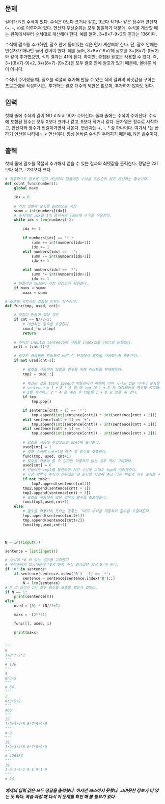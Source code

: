 ## 문제

길이가 N인 수식이 있다. 수식은 0보다 크거나 같고, 9보다 작거나 같은 정수와 연산자(+, -, ×)로 이루어져 있다. 연산자 우선순위는 모두 동일하기 때문에, 수식을 계산할 때는 왼쪽에서부터 순서대로 계산해야 한다. 예를 들어, 3+8×7-9×2의 결과는 136이다.

수식에 괄호를 추가하면, 괄호 안에 들어있는 식은 먼저 계산해야 한다. 단, 괄호 안에는 연산자가 하나만 들어 있어야 한다. 예를 들어, 3+8×7-9×2에 괄호를 3+(8×7)-(9×2)와 같이 추가했으면, 식의 결과는 41이 된다. 하지만, 중첩된 괄호는 사용할 수 없다. 즉, 3+((8×7)-9)×2, 3+((8×7)-(9×2))은 모두 괄호 안에 괄호가 있기 때문에, 올바른 식이 아니다.

수식이 주어졌을 때, 괄호를 적절히 추가해 만들 수 있는 식의 결과의 최댓값을 구하는 프로그램을 작성하시오. 추가하는 괄호 개수의 제한은 없으며, 추가하지 않아도 된다.



## 입력

첫째 줄에 수식의 길이 N(1 ≤ N ≤ 19)가 주어진다. 둘째 줄에는 수식이 주어진다. 수식에 포함된 정수는 모두 0보다 크거나 같고, 9보다 작거나 같다. 문자열은 정수로 시작하고, 연산자와 정수가 번갈아가면서 나온다. 연산자는 +, -, * 중 하나이다. 여기서 *는 곱하기 연산을 나타내는 × 연산이다. 항상 올바른 수식만 주어지기 때문에, N은 홀수이다.

## 출력

첫째 줄에 괄호를 적절히 추가해서 얻을 수 있는 결과의 최댓값을 출력한다. 정답은 231보다 작고, -231보다 크다.





```python
# 최종적으로 괄호를 먼저 계산하여 만들어진 수식을 우선순위 없이 계산하는 함수이다.
def count_func(numbers):
    global maxx

    idx = 0
    
    # 가장 첫번째 숫자를 summ으로 저장
    summ = int(numbers[idx])
    # 순서대로 idx를 1씩 증가시켜 summ에 수식을 적용한다.
    while idx < len(numbers)-2:

        idx += 1
		
        if numbers[idx] == '+':
            summ += int(numbers[idx+1])
            idx += 1
        elif numbers[idx] == '-':
            summ -= int(numbers[idx+1])
            idx += 1

        elif numbers[idx] == '*':
            summ *= int(numbers[idx+1])
            idx += 1
	# 만들어진 summ이 가장 큰값인지 확인한다.
    if maxx < summ:
        maxx = summ

# 괄호를 위치시킬 조합을 만드는 함수이다.
def func(tmp, used, cnt):

    # 조합이 만들어 졌을 경우
    if cnt == N//2+1:
        # 계산하는 함수를 호출한다.
        count_func(tmp)
        return
    
    # 주어진 input값 sentence에 사용될 index값을 cntt로 만들었다.
    cntt = (cnt-1)*2

    # 괄호가 중복되면 안되므로 바로 전 단계에서 괄호를 사용했는지 확인한다.
    if not used[cnt-1]:
        
        # 괄호를 사용하지 않았을 경우를 위해 리스트를 복제해둔다.
        tmp2 = tmp[::]
        
        # 계산된 값을 tmp에 append 해줄것이기 때문에 이미 가지고 있는 마지막 숫자를 제거한다.
        # sentence = 1 + 2 * 4 일 때 tmp 에 1 + 2 가 저장돼있을 경우를 생각해보면 
        # 2를 제거하고 2 * 4 를 계산 후 tmp를 1 + 8 로 만들 수 있다. 			 
        if tmp:
            tmp.pop()

        if sentence[cntt + 1] == '*':
            tmp.append(int(sentence[cntt]) * int(sentence[cntt + 2]))
        elif sentence[cntt + 1] == '+':
            tmp.append(int(sentence[cntt]) + int(sentence[cntt + 2]))
        elif sentence[cntt + 1] == '-':
            tmp.append(int(sentence[cntt]) - int(sentence[cntt + 2]))
            
        # 괄호를 적용해 주었으므로 used에 표시한다.
        used[cnt] = 1
        # 결과 수식에 cnt+1을 해준 후 함수를 호출한다.
        func(tmp, used, cnt+1)
        # 괄호를 적용해 줄 수 있지만 적용하지 않는 경우 역시 고려했다.
        used[cnt] = 0
        # 만들어둔 tmp2를 활용하여 가진 수식을 그대로 tmp에 저장해준다.
        # 가장 왼쪽의 수식의 경우에는 첫 숫자를 저장해 주고 다음 부호와 이후 숫자를 저장해준다.
        if not tmp2:
            tmp2.append(sentence[cntt])
        tmp2.append(sentence[cntt + 1])
        tmp2.append(sentence[cntt + 2])
        # 괄호를 적용하지 않은 경우의 함수를 호출해준다.
        func(tmp2,used,cnt+1)
    else:
        # 괄호를 적용하지 못하는 경우는 그대로 수식을 저장하여 함수를 호출해준다.
        tmp.append(sentence[cntt+1])
        tmp.append(sentence[cntt+2])
        func(tmp,used,cnt+1)



N = int(input())

sentence = list(input())

# 수식에 *0 이 있는 경우를 고려했다
# 우선순위가 없기때문에 *0의 왼쪽 수식 결과값은 항상 0 이 된다.
if '0' in sentence:
    if sentence[sentence.index('0') - 1] == '*':
        sentence = sentence[sentence.index('0')::]
        N = len(sentence)
# N 의 길이가 1인 경우 함수를 호출할 필요가 없었다.
if N == 1:
    print(sentence[0])
else:
    used = [0] * (N//2+1)

    maxx = -(2**31)

    func([], used, 1)

    print(maxx)
    
    
"""
9
3+8*7-9*2
"""
# 136
"""
5
8*3+5
"""
# 64
"""
7
8*3+5+2
"""
#66
"""
19
1*2+3*4*5-6*7*8*9*0
"""
# 0
"""
19
1*2+3*4*5-6*7*8*9*9
"""
# 426384
"""
19
1-9-1-9-1-9-1-9-1-9
"""
# 24
```



##### 예제의 입력 값은 모두 정답을 출력했다. 하지만 패스하지 못했다. 고려못한 정보가 더 있는 듯 하다. 복습 과정 때 다시 이 문제를 확인 해 볼 필요가 있다.

